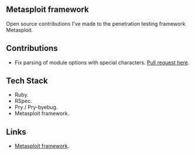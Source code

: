 ## Metasploit framework

Open source contributions I've made to the penetration testing framework Metasploit.

## Contributions

- Fix parsing of module options with special characters. [Pull request here](https://github.com/rapid7/metasploit-framework/pull/17444).

## Tech Stack

- Ruby.
- RSpec.
- Pry / Pry-byebug.
- Metasploit framework.

## Links

- [Metasploit framework](https://www.metasploit.com/).


